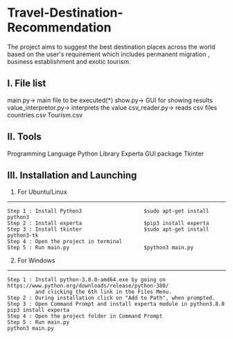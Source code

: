 # Travel-Destination-Recommendation

The project aims to suggest the best destination places across the world based on the user's requirement 
which includes permanent migration , business establishment and exotic tourism.


I. File list
------------
main.py->                       main file to be executed(*)
show.py->                       GUI for showing results
value_interpretor.py->          interprets the value
csv_reader.py->                 reads csv files
countries.csv
Tourism.csv


II. Tools
---------
Programming Language            Python
Library                         Experta
GUI package                     Tkinter

III. Installation and Launching
-------------------------------

1. For Ubuntu/Linux
*******************
    Step 1 : Install Python3                    $sudo apt-get install python3
    Step 2 : Install experta                    $pip3 install experta
    Step 3 : Install tkinter                    $sudo apt-get install python3-tk
    Step 4 : Open the project in terminal
    Step 5 : Run main.py                        $python3 main.py 

2. For Windows
**************
    Step 1 : Install python-3.8.0-amd64.exe by going on https://www.python.org/downloads/release/python-380/ 
             and clicking the 6th link in the Files Menu.
    Step 2 : During installation click on "Add to Path", when prompted.
    Step 3 : Open Command Prompt and install experta module in python3.8.0    pip3 install experta
    Step 4 : Open the project folder in Command Prompt
    Step 5 : Run main.py                                                      python3 main.py



